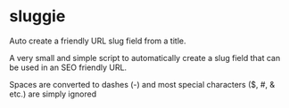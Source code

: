 sluggie
======

Auto create a friendly URL slug field from a title.

A very small and simple script to automatically create a slug field that can be used in an SEO friendly URL.

Spaces are converted to dashes (-) and most special characters ($, #, & etc.) are simply ignored